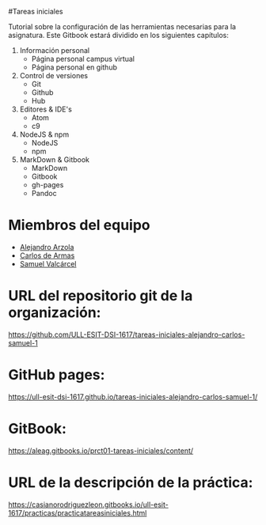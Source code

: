 #Tareas iniciales

Tutorial sobre la configuración de las herramientas necesarias para la asignatura. Este Gitbook estará dividido en los siguientes capítulos:

1. Información personal
    * Página personal campus virtual
    * Página personal en github
2. Control de versiones
    * Git
    * Github
    * Hub
3. Editores & IDE's
    * Atom
    * c9
4. NodeJS & npm
    * NodeJS
    * npm
5. MarkDown & Gitbook
    * MarkDown
    * Gitbook
    * gh-pages
    * Pandoc

# Miembros del equipo

* [Alejandro Arzola](http://github.com/aleag)
* [Carlos de Armas](http://github.com/alu0100816167)
* [Samuel Valcárcel](http://github.com/cosaca)

# URL del repositorio git de la organización:
https://github.com/ULL-ESIT-DSI-1617/tareas-iniciales-alejandro-carlos-samuel-1

# GitHub pages:

https://ull-esit-dsi-1617.github.io/tareas-iniciales-alejandro-carlos-samuel-1/

# GitBook:

https://aleag.gitbooks.io/prct01-tareas-iniciales/content/
# URL de la descripción de la práctica:

https://casianorodriguezleon.gitbooks.io/ull-esit-1617/practicas/practicatareasiniciales.html
